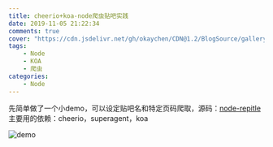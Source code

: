 ```yaml
---
title: cheerio+koa-node爬虫贴吧实践
date: 2019-11-05 21:22:34
comments: true
cover: "https://cdn.jsdelivr.net/gh/okaychen/CDN@1.2/BlogSource/gallery/thumb_046.jpg"
tags:
    - Node
    - KOA
    - 爬虫
categories:
    - Node
---
```

先简单做了一个小demo，可以设定贴吧名和特定页码爬取，源码：[node-repitle](https://github.com/okaychen/NetworkMonitoring)
主要用的依赖：cheerio，superagent，koa

<!-- more -->

![demo](https://www.chenqaq.com/assets/images/node_cheerio01.png)

